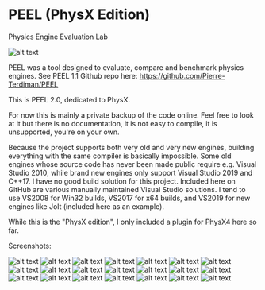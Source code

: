 # PEEL (PhysX Edition)
Physics Engine Evaluation Lab

![alt text](PEEL/Media/peel.jpg?raw=true)

PEEL was a tool designed to evaluate, compare and benchmark physics engines. See PEEL 1.1 Github repo here: https://github.com/Pierre-Terdiman/PEEL

This is PEEL 2.0, dedicated to PhysX.

For now this is mainly a private backup of the code online. Feel free to look at it but there is no documentation, it is not easy to compile, it is unsupported, you're on your own.

Because the project supports both very old and very new engines, building everything with the same compiler is basically impossible. Some old engines whose source code has never been made public require e.g. Visual Studio 2010, while brand new engines only support Visual Studio 2019 and C++17. I have no good build solution for this project. Included here on GitHub are various manually maintained Visual Studio solutions. I tend to use VS2008 for Win32 builds, VS2017 for x64 builds, and VS2019 for new engines like Jolt (included here as an example).

While this is the "PhysX edition", I only included a plugin for PhysX4 here so far.

Screenshots:

![alt text](PEEL/Media/Screenshots/Screenshot00.jpg?raw=true) ![alt text](PEEL/Media/Screenshots/Screenshot01.jpg?raw=true) ![alt text](PEEL/Media/Screenshots/Screenshot02.jpg?raw=true)
![alt text](PEEL/Media/Screenshots/Screenshot03.jpg?raw=true) ![alt text](PEEL/Media/Screenshots/Screenshot04.jpg?raw=true) ![alt text](PEEL/Media/Screenshots/Screenshot05.jpg?raw=true)
![alt text](PEEL/Media/Screenshots/Screenshot06.jpg?raw=true) ![alt text](PEEL/Media/Screenshots/Screenshot07.jpg?raw=true) ![alt text](PEEL/Media/Screenshots/Screenshot08.jpg?raw=true)
![alt text](PEEL/Media/Screenshots/Screenshot09.jpg?raw=true) ![alt text](PEEL/Media/Screenshots/Screenshot10.jpg?raw=true) ![alt text](PEEL/Media/Screenshots/Screenshot11.jpg?raw=true)
![alt text](PEEL/Media/Screenshots/Screenshot12.jpg?raw=true) ![alt text](PEEL/Media/Screenshots/Screenshot13.jpg?raw=true) ![alt text](PEEL/Media/Screenshots/Screenshot14.jpg?raw=true)
![alt text](PEEL/Media/Screenshots/Screenshot15.jpg?raw=true) ![alt text](PEEL/Media/Screenshots/Screenshot16.jpg?raw=true) ![alt text](PEEL/Media/Screenshots/Screenshot17.jpg?raw=true)
![alt text](PEEL/Media/Screenshots/Screenshot18.jpg?raw=true) ![alt text](PEEL/Media/Screenshots/Screenshot19.jpg?raw=true) ![alt text](PEEL/Media/Screenshots/Screenshot20.jpg?raw=true)

